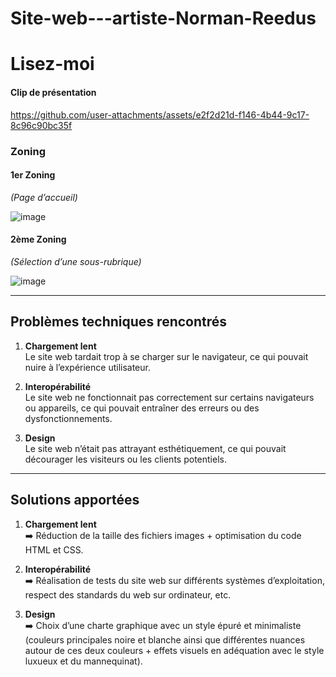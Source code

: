 # Site-web---artiste-Norman-Reedus

# Lisez-moi

#### Clip de présentation
https://github.com/user-attachments/assets/e2f2d21d-f146-4b44-9c17-8c96c90bc35f



### Zoning

#### 1er Zoning  
_(Page d’accueil)_

![image](https://github.com/user-attachments/assets/84a4d78a-5881-4969-b1e6-f9eefba68bde)


#### 2ème Zoning  
_(Sélection d’une sous-rubrique)_

![image](https://github.com/user-attachments/assets/d1ce882f-231a-48c0-a3a5-3fdcd56c4182)

---

## Problèmes techniques rencontrés

1. **Chargement lent**  
   Le site web tardait trop à se charger sur le navigateur, ce qui pouvait nuire à l’expérience utilisateur.  

2. **Interopérabilité**  
   Le site web ne fonctionnait pas correctement sur certains navigateurs ou appareils, ce qui pouvait entraîner des erreurs ou des dysfonctionnements.  

3. **Design**  
   Le site web n’était pas attrayant esthétiquement, ce qui pouvait décourager les visiteurs ou les clients potentiels.  

---

## Solutions apportées

1. **Chargement lent**  
   ➡️ Réduction de la taille des fichiers images + optimisation du code HTML et CSS.  

2. **Interopérabilité**  
   ➡️ Réalisation de tests du site web sur différents systèmes d’exploitation, respect des standards du web sur ordinateur, etc.  

3. **Design**  
   ➡️ Choix d’une charte graphique avec un style épuré et minimaliste (couleurs principales noire et blanche ainsi que différentes nuances autour de ces deux couleurs + effets visuels en adéquation avec le style luxueux et du mannequinat).  
